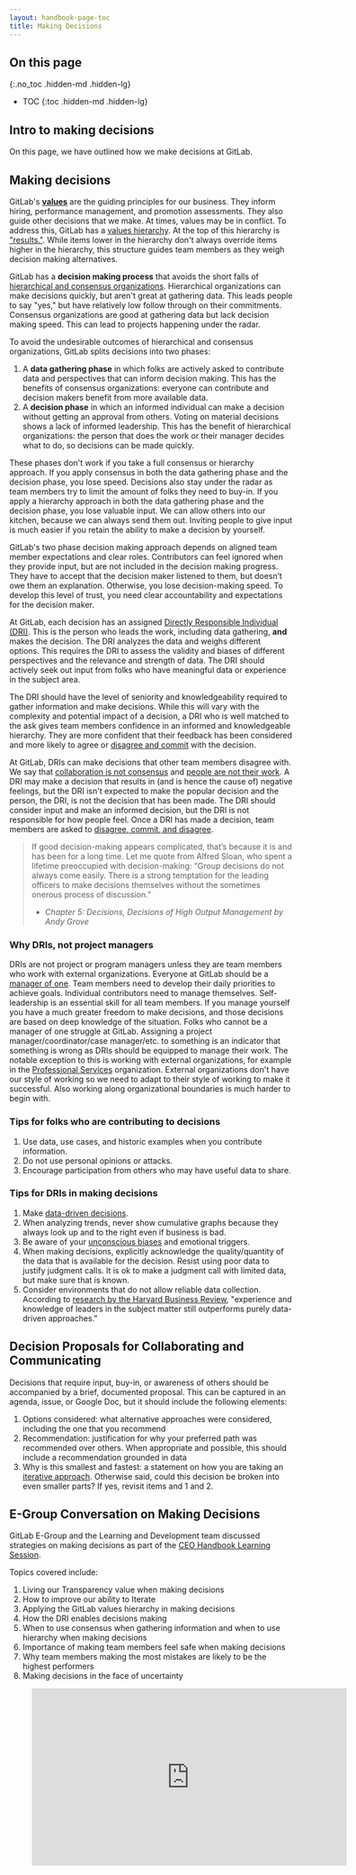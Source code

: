 ```yaml
---
layout: handbook-page-toc
title: Making Decisions
---
```


## On this page
{:.no_toc .hidden-md .hidden-lg}

- TOC
{:toc .hidden-md .hidden-lg}

## Intro to making decisions

On this page, we have outlined how we make decisions at GitLab.

## Making decisions

GitLab's **[values](/handbook/values/)** are the guiding principles for our business. They inform hiring, performance management, and promotion assessments. They also guide other decisions that we make. At times, values may be in conflict. To address this, GitLab has a [values hierarchy](/handbook/values/#hierarchy). At the top of this hierarchy is ["results."](/values/#hierarchy). While items lower in the hierarchy don't always override items higher in the hierarchy, this structure guides team members as they weigh decision making alternatives.

GitLab has a **decision making process** that avoids the short falls of [hierarchical and consensus organizations](/company/culture/all-remote/management/#separating-decision-gathering-from-decision-making). Hierarchical organizations can make decisions quickly, but aren't great at gathering data. This leads people to say "yes," but have relatively low follow through on their commitments. Consensus organizations are good at gathering data but lack decision making speed. This can lead to projects happening under the radar. 

To avoid the undesirable outcomes of hierarchical and consensus organizations, GitLab splits decisions into two phases:
   1. A **data gathering phase** in which folks are actively asked to contribute data and perspectives that can inform decision making. This has the benefits of consensus organizations: everyone can contribute and decision makers benefit from more available data. 
   1. A **decision phase** in which an informed individual can make a decision without getting an approval from others. Voting on material decisions shows a lack of informed leadership. This has the benefit of hierarchical organizations: the person that does the work or their manager decides what to do, so decisions can be made quickly. 

These phases don't work if you take a full consensus or hierarchy approach. If you apply consensus in both the data gathering phase and the decision phase, you lose speed. Decisions also stay under the radar as team members try to limit the amount of folks they need to buy-in. If you apply a hierarchy approach in both the data gathering phase and the decision phase, you lose valuable input. We can allow others into our kitchen, because we can always send them out. Inviting people to give input is much easier if you retain the ability to make a decision by yourself.

GitLab's two phase decision making approach depends on aligned team member expectations and clear roles. Contributors can feel ignored when they provide input, but are not included in the decision making progress. They have to accept that the decision maker listened to them, but doesn’t owe them an explanation. Otherwise, you lose decision-making speed. To develop this level of trust, you need clear accountability and expectations for the decision maker. 

At GitLab, each decision has an assigned [Directly Responsible Individual (DRI)](/handbook/people-group/directly-responsible-individuals/). This is the person who leads the work, including data gathering, **and** makes the decision. The DRI analyzes the data and weighs different options. This requires the DRI to assess the validity and biases of different perspectives and the relevance and strength of data. The DRI should actively seek out input from folks who have meaningful data or experience in the subject area.

The DRI should have the level of seniority and knowledgeability required to gather information and make decisions. While this will vary with the complexity and potential impact of a decision, a DRI who is well matched to the ask gives team members confidence in an informed and knowledgeable hierarchy. They are more confident that their feedback has been considered and more likely to agree or [disagree and commit](/values/#disagree-commit-and-disagree) with the decision.

At GitLab, DRIs can make decisions that other team members disagree with. We say that [collaboration is not consensus](/handbook/values/#collaboration-is-not-consensus) and [people are not their work](/handbook/values/#people-are-not-their-work). A DRI may make a decision that results in (and is hence the cause of) negative feelings, but the DRI isn't expected to make the popular decision and the person, the DRI, is not the decision that has been made. The DRI should consider input and make an informed decision, but the DRI is not responsible for how people feel. Once a DRI has made a decision, team members are asked to [disagree, commit, and disagree](/handbook/values/#disagree-commit-and-disagree).

> If good decision-making appears complicated, that’s because it is and has been for a long time. Let me quote from Alfred Sloan, who spent a lifetime preoccupied with decision-making: “Group decisions do not always come easily. There is a strong temptation for the leading officers to make decisions themselves without the sometimes onerous process of discussion.”
> 
> 
> - _Chapter 5: Decisions, Decisions of High Output Management by Andy Grove_

### Why DRIs, not project managers

DRIs are not project or program managers unless they are team members who work with external organizations. Everyone at GitLab should be a [manager of one](/handbook/leadership/#managers-of-one). Team members need to develop their daily priorities to achieve goals. Individual contributors need to manage themselves. Self-leadership is an essential skill for all team members. If you manage yourself you have a much greater freedom to make decisions, and those decisions are based on deep knowledge of the situation. Folks who cannot be a manager of one struggle at GitLab. Assigning a project manager/coordinator/case manager/etc. to something is an indicator that something is wrong as DRIs should be equipped to manage their work. The notable exception to this is working with external organizations, for example in the [Professional Services](/services/) organization. External organizations don't have our style of working so we need to adapt to their style of working to make it successful. Also working along organizational boundaries is much harder to begin with.

### Tips for folks who are contributing to decisions

1. Use data, use cases, and historic examples when you contribute information.
1. Do not use personal opinions or attacks.
1. Encourage participation from others who may have useful data to share.

### Tips for DRIs in making decisions
1. Make [data-driven decisions](https://online.hbs.edu/blog/post/data-driven-decision-making). 
1. When analyzing trends, never show cumulative graphs because they always look up and to the right even if business is bad.
1. Be aware of your [unconscious biases](/company/culture/inclusion/unconscious-bias/) and emotional triggers.
1. When making decisions, explicitly acknowledge the quality/quantity of the data that is available for the decision. Resist using poor data to justify judgment calls. It is ok to make a judgment call with limited data, but make sure that is known.
1. Consider environments that do not allow reliable data collection. According to [research by the Harvard Business Review](https://hbr.org/2016/02/the-rise-of-data-driven-decision-making-is-real-but-uneven), "experience and knowledge of leaders in the subject matter still outperforms purely data-driven approaches."


## Decision Proposals for Collaborating and Communicating 

Decisions that require input, buy-in, or awareness of others should be accompanied by a brief, documented proposal. This can be captured in an agenda, issue, or Google Doc, but it should include the following elements:

1. Options considered: what alternative approaches were considered, including the one that you recommend
1. Recommendation: justification for why your preferred path was recommended over others. When appropriate and possible, this should include a recommendation grounded in data
1. Why is this smallest and fastest: a statement on how you are taking an [iterative approach](/handbook/values/#iteration). Otherwise said, could this decision be broken into even smaller parts? If yes, revisit items and 1 and 2.

## E-Group Conversation on Making Decisions

GitLab E-Group and the Learning and Development team discussed strategies on making decisions as part of the [CEO Handbook Learning Session](/handbook/people-group/learning-and-development/learning-initiatives/#ceo-handbook-learning-sessions). 

Topics covered include: 
1. Living our Transparency value when making decisions
2. How to improve our ability to Iterate
3. Applying the GitLab values hierarchy in making decisions 
4. How the DRI  enables decisions making
5. When to use consensus when gathering information and when to use hierarchy when making decisions
6. Importance of making team members feel safe when making decisions
7. Why team members making the most mistakes are likely to be the highest performers
8. Making decisions in the face of uncertainty  

<figure class="video_container">
  <iframe width="560" height="315" src="https://www.youtube.com/embed/-by6ohMIi_M" frameborder="0" allow="accelerometer; autoplay; clipboard-write; encrypted-media; gyroscope; picture-in-picture" allowfullscreen></iframe>
</figure>
